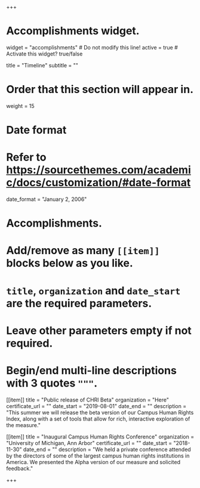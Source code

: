 +++
# Accomplishments widget.
widget = "accomplishments"  # Do not modify this line!
active = true  # Activate this widget? true/false

title = "Timeline"
subtitle = ""

# Order that this section will appear in.
weight = 15

# Date format
#   Refer to https://sourcethemes.com/academic/docs/customization/#date-format
date_format = "January 2, 2006"

# Accomplishments.
#   Add/remove as many `[[item]]` blocks below as you like.
#   `title`, `organization` and `date_start` are the required parameters.
#   Leave other parameters empty if not required.
#   Begin/end multi-line descriptions with 3 quotes `"""`.

[[item]]
  title = "Public release of CHRI Beta"
  organization = "Here"
  certificate_url = ""
  date_start = "2019-08-01"
  date_end = ""
  description = "This summer we will release the beta version of our Campus Human Rights Index, along with a set of tools that allow for rich, interactive exploration of the measure."

[[item]]
  title = "Inaugural Campus Human Rights Conference"
  organization = "University of Michigan, Ann Arbor"
  certificate_url = ""
  date_start = "2018-11-30"
  date_end = ""
  description = "We held a private conference attended by the directors of some of the largest campus human rights institutions in America. We presented the Alpha version of our measure and solicited feedback."
  
+++

